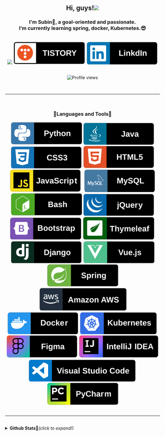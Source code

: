 <!--
### Hi there 👋

**Kim-SuBin/Kim-SuBin** is a ✨ _special_ ✨ repository because its `README.md` (this file) appears on your GitHub profile.

Here are some ideas to get you started:

- 🔭 I’m currently working on ...
- 🌱 I’m currently learning ...
- 👯 I’m looking to collaborate on ...
- 🤔 I’m looking for help with ...
- 💬 Ask me about ...
- 📫 How to reach me: ...
- 😄 Pronouns: ...
- ⚡ Fun fact: ...
-->



<div style="text-align:center">
  <h2>Hi, guys!<img src="https://media.giphy.com/media/hvRJCLFzcasrR4ia7z/giphy.gif" width="25px"></h2>
  <h3>I'm Subin🐰, a goal-oriented and passionate.<br />
  I’m currently learning spring, docker, Kubernetes.😎
  </h3><br />
  <a href="mailto:2504sb@gmail.com" title="contact subin"><img src="../Kim-SuBin/svg/social/gmail.svg" /></a>
  <a href="https://subin-0320.tistory.com/"><img src="./svg/social/tistory.svg" alt="subin's blog" /></a>
  <a href="https://www.linkedin.com/in/subin-kim-4933401ab/"><img src="./svg/social/linkedin.svg" alt="subin's linkedin" /></a>
  <!-- <a herf="https://www.youtube.com/channel/UCerox7diybjCKTNXfrqN-7g"><img src="./svg/streaming/youtube.svg" alt="subin's youtube" /></a> -->
</div>

<br />
<div style="text-align:center">

  ![Profile views](https://gpvc.arturio.dev/Kim-SuBin)

</div>

<br />

---

<br />

<div style="text-align:center">

<h3>💙Languages and Tools💙</h3>

<img src="./svg/dev/languages/python.svg" alt="python" />
<img src="./svg/dev/languages/java.svg" alt="java" />
<img src="./svg/dev/languages/css3.svg" alt="css3" />
<img src="./svg/dev/languages/html5.svg" alt="html5" />
<img src="./svg/dev/languages/javascript.svg" alt="javascript" />
<img src="./svg/dev/languages/mysql.svg" alt="mysql" />
<img src="./svg/dev/languages/gnubash.svg" alt="gnubash" />
<img src="./svg/dev/library/jquery.svg" alt="jquery" />
<img src="./svg/dev/library/bootstrap.svg" alt="bootstrap" />
<img src="./svg/dev/library/thymeleaf.svg" alt="thymleaf" />
<img src="./svg/dev/framework/django.svg" alt="django" />
<img src="./svg/dev/framework/vue-dot-js.svg" alt="vue.js" />
<img src="./svg/dev/framework/spring.svg" alt="spring" />
<img src="./svg/dev/service/amazonaws.svg" alt="amazonaws" />
<img src="./svg/dev/platform/docker.svg" alt="docker" />
<img src="./svg/dev/platform/kubernetes.svg" alt="kubernetes" />
<img src="./svg/dev/tool/figma.svg" alt="figma" />
<img src="./svg/dev/tool/intellijidea.svg" alt="intelliJ" />
<img src="./svg/dev/tool/visualstudiocode.svg" alt="VScode" />
<img src="./svg/dev/tool/pycharm.svg" alt="pyCharm" />

</div>
<br />

---

<br />
<details>
<summary><b>Github Stats🐤</b><i>(click to expand!)</i></summary>
  
[![Anurag's github stats](https://github-readme-stats.vercel.app/api?username=Kim-SuBin)](https://github.com/anuraghazra/github-readme-stats)

</details>

<!--

<h3> My favorite Repositories </h3>

<a href="https://github.com/Kim-SuBin/TIL">
  <img align="left" src="https://github-readme-stats.vercel.app/api/pin/?username=Kim-SuBin&repo=TIL&theme=vue&show_icons=true" />
</a>
-->
